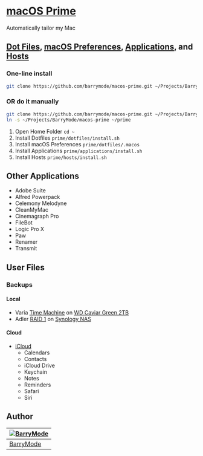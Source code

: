 # [macOS Prime](https://github.com/barrymode/macos-prime)

Automatically tailor my Mac

## [Dot Files](https://github.com/barrymode/macos-prime/tree/master/dotfiles), [macOS Preferences](https://github.com/barrymode/macos-prime/blob/master/dotfiles/.macos), [Applications](https://github.com/barrymode/macos-prime/tree/master/applications), and [Hosts](https://github.com/barrymode/macos-prime/tree/master/hosts)

### One-line install

```bash
git clone https://github.com/barrymode/macos-prime.git ~/Projects/BarryMode/macos-prime && cd ~/Projects/BarryMode/macos-prime && ./prime.sh
```

### OR do it manually

```bash
git clone https://github.com/barrymode/macos-prime.git ~/Projects/BarryMode/macos-prime
ln -s ~/Projects/BarryMode/macos-prime ~/prime
```

1. Open Home Folder `cd ~`
1. Install Dotfiles `prime/dotfiles/install.sh`
1. Install macOS Preferences `prime/dotfiles/.macos`
1. Install Applications `prime/applications/install.sh`
1. Install Hosts `prime/hosts/install.sh`

## Other Applications

- Adobe Suite
- Alfred Powerpack
- Celemony Melodyne
- CleanMyMac
- Cinemagraph Pro
- FileBot
- Logic Pro X
- Paw
- Renamer
- Transmit

## User Files

### Backups

#### Local

- Varia [Time Machine](https://support.apple.com/en-us/HT201250) on [WD Caviar Green 2TB](http://amzn.to/2zfBSAt)
- Adler [RAID 1](https://en.wikipedia.org/wiki/Standard_RAID_levels#RAID_1) on [Synology NAS](http://amzn.to/2gvsjVY)

#### Cloud

- [iCloud](https://www.icloud.com)
  - Calendars
  - Contacts
  - iCloud Drive
  - Keychain
  - Notes
  - Reminders
  - Safari
  - Siri

## Author

| [![BarryMode](https://avatars3.githubusercontent.com/u/5648875?v=2&s=70)](https://twitter.com/barrymode "Follow @BarryMode on Twitter") |
|---|
| [BarryMode](https://barrymode.com) |
